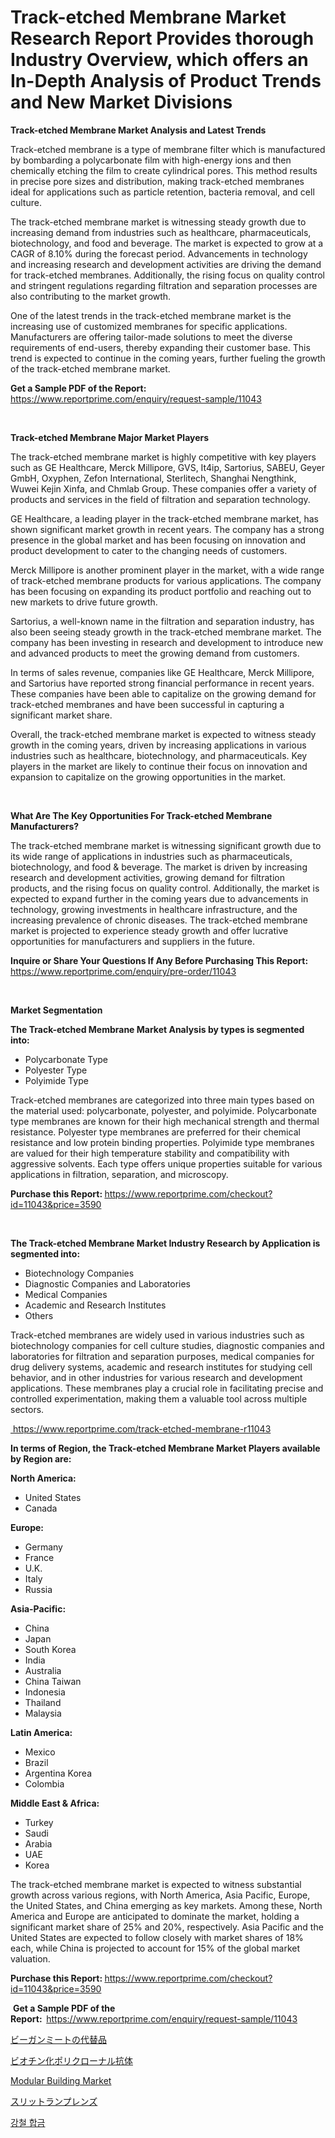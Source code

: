 <p><h1>Track-etched Membrane Market Research Report Provides thorough Industry Overview, which offers an In-Depth Analysis of Product Trends and New Market Divisions</h1></p><p><strong>Track-etched Membrane Market Analysis and Latest Trends</strong></p>
<p><p>Track-etched membrane is a type of membrane filter which is manufactured by bombarding a polycarbonate film with high-energy ions and then chemically etching the film to create cylindrical pores. This method results in precise pore sizes and distribution, making track-etched membranes ideal for applications such as particle retention, bacteria removal, and cell culture.</p><p>The track-etched membrane market is witnessing steady growth due to increasing demand from industries such as healthcare, pharmaceuticals, biotechnology, and food and beverage. The market is expected to grow at a CAGR of 8.10% during the forecast period. Advancements in technology and increasing research and development activities are driving the demand for track-etched membranes. Additionally, the rising focus on quality control and stringent regulations regarding filtration and separation processes are also contributing to the market growth.</p><p>One of the latest trends in the track-etched membrane market is the increasing use of customized membranes for specific applications. Manufacturers are offering tailor-made solutions to meet the diverse requirements of end-users, thereby expanding their customer base. This trend is expected to continue in the coming years, further fueling the growth of the track-etched membrane market.</p></p>
<p><strong>Get a Sample PDF of the Report:&nbsp;</strong> <a href="https://www.reportprime.com/enquiry/request-sample/11043">https://www.reportprime.com/enquiry/request-sample/11043</a></p>
<p>&nbsp;</p>
<p><strong>Track-etched Membrane Major Market Players</strong></p>
<p><p>The track-etched membrane market is highly competitive with key players such as GE Healthcare, Merck Millipore, GVS, It4ip, Sartorius, SABEU, Geyer GmbH, Oxyphen, Zefon International, Sterlitech, Shanghai Nengthink, Wuwei Kejin Xinfa, and Chmlab Group. These companies offer a variety of products and services in the field of filtration and separation technology.</p><p>GE Healthcare, a leading player in the track-etched membrane market, has shown significant market growth in recent years. The company has a strong presence in the global market and has been focusing on innovation and product development to cater to the changing needs of customers.</p><p>Merck Millipore is another prominent player in the market, with a wide range of track-etched membrane products for various applications. The company has been focusing on expanding its product portfolio and reaching out to new markets to drive future growth.</p><p>Sartorius, a well-known name in the filtration and separation industry, has also been seeing steady growth in the track-etched membrane market. The company has been investing in research and development to introduce new and advanced products to meet the growing demand from customers.</p><p>In terms of sales revenue, companies like GE Healthcare, Merck Millipore, and Sartorius have reported strong financial performance in recent years. These companies have been able to capitalize on the growing demand for track-etched membranes and have been successful in capturing a significant market share.</p><p>Overall, the track-etched membrane market is expected to witness steady growth in the coming years, driven by increasing applications in various industries such as healthcare, biotechnology, and pharmaceuticals. Key players in the market are likely to continue their focus on innovation and expansion to capitalize on the growing opportunities in the market.</p></p>
<p>&nbsp;</p>
<p><strong>What Are The Key Opportunities For Track-etched Membrane Manufacturers?</strong></p>
<p><p>The track-etched membrane market is witnessing significant growth due to its wide range of applications in industries such as pharmaceuticals, biotechnology, and food & beverage. The market is driven by increasing research and development activities, growing demand for filtration products, and the rising focus on quality control. Additionally, the market is expected to expand further in the coming years due to advancements in technology, growing investments in healthcare infrastructure, and the increasing prevalence of chronic diseases. The track-etched membrane market is projected to experience steady growth and offer lucrative opportunities for manufacturers and suppliers in the future.</p></p>
<p><strong>Inquire or Share Your Questions If Any Before Purchasing This Report:</strong> <a href="https://www.reportprime.com/enquiry/pre-order/11043">https://www.reportprime.com/enquiry/pre-order/11043</a></p>
<p>&nbsp;</p>
<p><strong>Market Segmentation</strong></p>
<p><strong>The Track-etched Membrane Market Analysis by types is segmented into:</strong></p>
<p><ul><li>Polycarbonate Type</li><li>Polyester Type</li><li>Polyimide Type</li></ul></p>
<p><p>Track-etched membranes are categorized into three main types based on the material used: polycarbonate, polyester, and polyimide. Polycarbonate type membranes are known for their high mechanical strength and thermal resistance. Polyester type membranes are preferred for their chemical resistance and low protein binding properties. Polyimide type membranes are valued for their high temperature stability and compatibility with aggressive solvents. Each type offers unique properties suitable for various applications in filtration, separation, and microscopy.</p></p>
<p><strong>Purchase this Report:&nbsp;</strong><a href="https://www.reportprime.com/checkout?id=11043&price=3590">https://www.reportprime.com/checkout?id=11043&price=3590</a></p>
<p>&nbsp;</p>
<p><strong>The Track-etched Membrane Market Industry Research by Application is segmented into:</strong></p>
<p><ul><li>Biotechnology Companies</li><li>Diagnostic Companies and Laboratories</li><li>Medical Companies</li><li>Academic and Research Institutes</li><li>Others</li></ul></p>
<p><p>Track-etched membranes are widely used in various industries such as biotechnology companies for cell culture studies, diagnostic companies and laboratories for filtration and separation purposes, medical companies for drug delivery systems, academic and research institutes for studying cell behavior, and in other industries for various research and development applications. These membranes play a crucial role in facilitating precise and controlled experimentation, making them a valuable tool across multiple sectors.</p></p>
<p><a href="https://www.reportprime.com/track-etched-membrane-r11043">&nbsp;https://www.reportprime.com/track-etched-membrane-r11043</a></p>
<p><strong>In terms of Region, the Track-etched Membrane Market Players available by Region are:</strong></p>
<p>
    <p> <strong> North America: </strong>
        <ul>
            <li>United States</li>
            <li>Canada</li>
        </ul>
        </p> 
    <p> <strong> Europe: </strong>
        <ul>
            <li>Germany</li>
            <li>France</li>
            <li>U.K.</li>
            <li>Italy</li>
            <li>Russia</li>
        </ul>
        </p> 
    <p> <strong> Asia-Pacific: </strong>
        <ul>
            <li>China</li>
            <li>Japan</li>
            <li>South Korea</li>
            <li>India</li>
            <li>Australia</li>
            <li>China Taiwan</li>
            <li>Indonesia</li>
            <li>Thailand</li>
            <li>Malaysia</li>
        </ul>
        </p> 
    <p> <strong> Latin America: </strong>
        <ul>
            <li>Mexico</li>
            <li>Brazil</li>
            <li>Argentina Korea</li>
            <li>Colombia</li>
        </ul>
        </p> 
    <p> <strong> Middle East & Africa: </strong>
        <ul>
            <li>Turkey</li>
            <li>Saudi</li>
            <li>Arabia</li>
            <li>UAE</li>
            <li>Korea</li>
        </ul>
    </p>
    </p>
<p><p>The track-etched membrane market is expected to witness substantial growth across various regions, with North America, Asia Pacific, Europe, the United States, and China emerging as key markets. Among these, North America and Europe are anticipated to dominate the market, holding a significant market share of 25% and 20%, respectively. Asia Pacific and the United States are expected to follow closely with market shares of 18% each, while China is projected to account for 15% of the global market valuation.</p></p>
<p><strong>Purchase this Report: </strong><a href="https://www.reportprime.com/checkout?id=11043&price=3590">https://www.reportprime.com/checkout?id=11043&price=3590</a></p>
<p>&nbsp;<strong>Get a Sample PDF of the Report:&nbsp;&nbsp;</strong><a href="https://www.reportprime.com/enquiry/request-sample/11043">https://www.reportprime.com/enquiry/request-sample/11043</a></p>
<p><strong></strong></p>
<p><p><a href="https://medium.com/@arimuller2009/%E3%83%B4%E3%82%A3%E3%83%BC%E3%82%AC%E3%83%B3%E3%81%AE%E8%82%89%E3%81%AE%E4%BB%A3%E6%9B%BF%E5%93%81%E5%B8%82%E5%A0%B4%E5%8B%95%E5%90%91%E3%81%A82024%E5%B9%B4%E3%81%8B%E3%82%892031%E5%B9%B4%E3%81%BE%E3%81%A7%E3%81%AE%E5%B8%82%E5%A0%B4%E5%88%86%E6%9E%90%E4%BA%88%E6%B8%AC-71056abae30c">ビーガンミートの代替品</a></p><p><a href="https://github.com/mohamedbakry57/Market-Research-Report-List-4/blob/main/158978586492.md">ビオチン化ポリクローナル抗体</a></p><p><a href="https://www.linkedin.com/pulse/modular-building-market-size-global-industry-overview-segmentation-mtfjf">Modular Building Market</a></p><p><a href="https://medium.com/@demarcuskuhlman/%E3%82%B9%E3%83%AA%E3%83%83%E3%83%88%E3%83%A9%E3%83%B3%E3%83%97%E3%83%AC%E3%83%B3%E3%82%BA%E5%B8%82%E5%A0%B4%E8%AA%BF%E6%9F%BB%E3%83%AC%E3%83%9D%E3%83%BC%E3%83%88-%E3%81%9D%E3%81%AE%E6%AD%B4%E5%8F%B2%E3%81%A82024%E5%B9%B4%E3%81%8B%E3%82%892031%E5%B9%B4%E3%81%BE%E3%81%A7%E3%81%AE%E4%BA%88%E6%B8%AC-2fa245be88ff">スリットランプレンズ</a></p><p><a href="https://medium.com/@stanleylyittle554467/%EA%B0%95-%ED%95%A9%EA%B8%88-%EC%8B%9C%EC%9E%A5-%EC%A0%84%EB%A7%9D-%EC%82%B0%EC%97%85-%EA%B0%9C%EC%9A%94-%EB%B0%8F-%EC%98%88%EC%B8%A1-2024%EB%85%84%EB%B6%80%ED%84%B0-2031%EB%85%84-fbd198883bff">강철 합금</a></p></p>